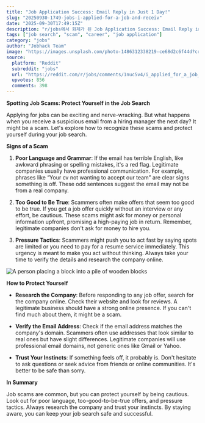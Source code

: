 ```yaml
---
title: "Job Application Success: Email Reply in Just 1 Day!"
slug: "20250930-1749-jobs-i-applied-for-a-job-and-receiv"
date: "2025-09-30T17:49:15Z"
description: "r/jobs에서 화제가 된 Job Application Success: Email Reply in Just 1 Day!에 대한 깊이 있는 분석과 인사이트"
tags: ["job search", "scam", "career", "job application"]
category: "jobs"
author: "Jobhack Team"
image: "https://images.unsplash.com/photo-1486312338219-ce68d2c6f44d?crop=entropy&cs=tinysrgb&fit=max&fm=jpg&ixid=M3w3OTU0NDF8MHwxfHNlYXJjaHwxfHxqb2IlMjBzZWFyY2h8ZW58MXwwfHx8MTc1OTI1NDUzN3ww&ixlib=rb-4.1.0&q=80&w=1080"
source:
  platform: "Reddit"
  subreddit: "jobs"
  url: "https://reddit.com/r/jobs/comments/1nuc5v4/i_applied_for_a_job_and_received_this_email_from/"
  upvotes: 856
  comments: 398
---
```


**Spotting Job Scams: Protect Yourself in the Job Search**

Applying for jobs can be exciting and nerve-wracking. But what happens when you receive a suspicious email from a hiring manager the next day? It might be a scam. Let's explore how to recognize these scams and protect yourself during your job search.

**Signs of a Scam**

1. **Poor Language and Grammar**: If the email has terrible English, like awkward phrasing or spelling mistakes, it's a red flag. Legitimate companies usually have professional communication. For example, phrases like “Your cv not wanting to accept our team” are clear signs something is off. These odd sentences suggest the email may not be from a real company.

2. **Too Good to Be True**: Scammers often make offers that seem too good to be true. If you get a job offer quickly without an interview or any effort, be cautious. These scams might ask for money or personal information upfront, promising a high-paying job in return. Remember, legitimate companies don't ask for money to hire you.

3. **Pressure Tactics**: Scammers might push you to act fast by saying spots are limited or you need to pay for a resume service immediately. This urgency is meant to make you act without thinking. Always take your time to verify the details and research the company online.

![A person placing a block into a pile of wooden blocks](https://images.unsplash.com/photo-1730382625230-3756013c515c?crop=entropy&cs=tinysrgb&fit=max&fm=jpg&ixid=M3w3OTU0NDF8MHwxfHNlYXJjaHwzMnx8Y2FyZWVyfGVufDF8MHx8fDE3NTkxNjgxNTd8MA&ixlib=rb-4.1.0&q=80&w=1080)

**How to Protect Yourself**

- **Research the Company**: Before responding to any job offer, search for the company online. Check their website and look for reviews. A legitimate business should have a strong online presence. If you can't find much about them, it might be a scam.

- **Verify the Email Address**: Check if the email address matches the company's domain. Scammers often use addresses that look similar to real ones but have slight differences. Legitimate companies will use professional email domains, not generic ones like Gmail or Yahoo.

- **Trust Your Instincts**: If something feels off, it probably is. Don't hesitate to ask questions or seek advice from friends or online communities. It's better to be safe than sorry.

**In Summary**

Job scams are common, but you can protect yourself by being cautious. Look out for poor language, too-good-to-be-true offers, and pressure tactics. Always research the company and trust your instincts. By staying aware, you can keep your job search safe and successful.